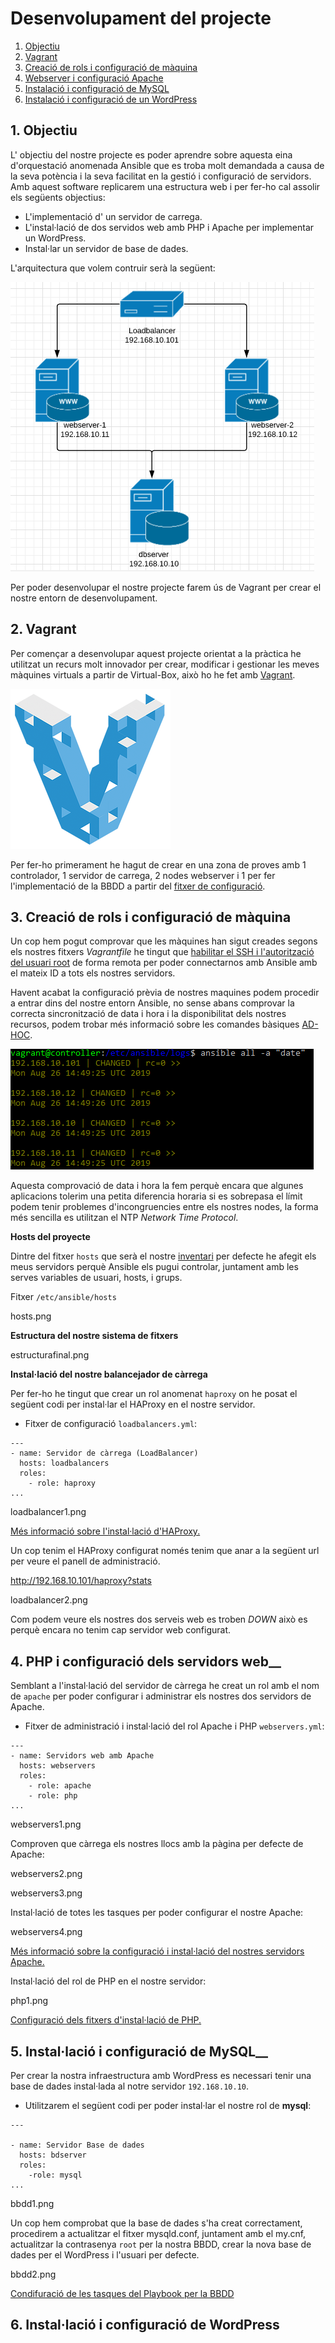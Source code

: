 # Desenvolupament del projecte

1. [Objectiu](#objectiu)<br>
2. [Vagrant](#vagrant)<br>
3. [Creació de rols i configuració de màquina](#conf)<br>
4. [Webserver i configuració Apache](#apachephp)<br>
5. [Instalació i configuració de MySQL](#confmysql)<br>
6. [Instalació i configuració de un WordPress](#wordpress)<br>


<a name="objectiu"></a>
## 1. Objectiu

L' objectiu del nostre projecte es poder aprendre sobre aquesta eina d'orquestació anomenada Ansible que es troba molt demandada a causa de la seva potència i la seva facilitat en la gestió i configuració de servidors. Amb aquest software replicarem una estructura web i per fer-ho cal assolir els següents objectius:

- L'implementació d' un servidor de carrega.
- L'instal·lació de dos servidos web amb PHP i Apache per implementar un WordPress.
- Instal·lar un servidor de base de dades.

L'arquitectura que volem contruir serà la següent:

![alt text](../img/8.png "8")

Per poder desenvolupar el nostre projecte farem ús de Vagrant per crear el nostre entorn de desenvolupament.

<a name="vagrant"></a>
## 2. Vagrant

Per començar a desenvolupar aquest projecte orientat a la pràctica he utilitzat un recurs molt innovador per crear, modificar i gestionar les meves màquines virtuals a partir de Virtual-Box, això ho he fet amb [Vagrant](https://www.conasa.es/blog/vagrant-la-herramienta-para-crear-entornos-de-desarrollo-reproducibles/).

![alt text](../img/Vagrant.png "Vagrant")

Per fer-ho primerament he hagut de crear en una zona de proves amb 1 controlador, 1 servidor de carrega, 2 nodes webserver i 1 per fer l'implementació de la BBDD a partir del [fitxer de configuració](/annexos/#controllernode).

<a name="conf"></a>
## 3. Creació de rols i configuració de màquina

Un cop hem pogut comprovar que les màquines han sigut creades segons els nostres fitxers *Vagrantfile* he tingut que [habilitar el SSH i l'autorització del usuari root](/annexos/#ssh-passwd) de forma remota per poder connectarnos amb Ansible amb el mateix ID a tots els nostres servidors.

Havent acabat la configuració prèvia de nostres maquines podem procedir a entrar dins del nostre entorn Ansible, no sense abans comprovar la correcta sincronització de data i hora i la disponibilitat dels nostres recursos, podem trobar més informació sobre les comandes bàsiques [AD-HOC](/annexos/#comandasbasicas).

![alt text](../img/19.png "19")

Aquesta comprovació de data i hora la fem perquè encara que algunes aplicacions tolerim una petita diferencia horaria si es sobrepasa el límit podem tenir problemes d'incongruencies entre els nostres nodes, la forma més sencilla es utilitzan el NTP *Network Time Protocol*.

__Hosts del proyecte__

Dintre del fitxer `hosts` que serà el nostre [inventari](../introduccio/hostsigrups) per defecte he afegit els meus servidors perquè Ansible els pugui controlar, juntament amb les serves variables de usuari, hosts, i grups.

Fitxer `/etc/ansible/hosts`

hosts.png

__Estructura del nostre sistema de fitxers__

estructurafinal.png

__Instal·lació del nostre balancejador de càrrega__

Per fer-ho he tingut que crear un rol anomenat `haproxy` on he posat el següent codi per instal·lar el HAProxy en el nostre servidor.

- Fitxer de configuració `loadbalancers.yml`:

```
---
- name: Servidor de càrrega (LoadBalancer)
  hosts: loadbalancers
  roles:
    - role: haproxy
...
```

loadbalancer1.png

[Més informació sobre l'instal·lació d'HAProxy.](../annexos/#loadbalancer)

Un cop tenim el HAProxy configurat només tenim que anar a la següent url per veure el panell de administració.

http://192.168.10.101/haproxy?stats

loadbalancer2.png

Com podem veure els nostres dos serveis web es troben _DOWN_ això es perquè encara no tenim cap servidor web configurat.

<a name="apachephp"></a>
## 4. PHP i configuració dels servidors web__

Semblant a l'instal·lació del servidor de càrrega he creat un rol amb el nom de `apache` per poder configurar i administrar els nostres dos servidors de Apache.

- Fitxer de administració i instal·lació del rol Apache i PHP `webservers.yml`:

```
---
- name: Servidors web amb Apache
  hosts: webservers
  roles:
    - role: apache
    - role: php
...
```

webservers1.png

Comproven que càrrega els nostres llocs amb la pàgina per defecte de Apache:

webservers2.png

webservers3.png

Instal·lació de totes les tasques per poder configurar el nostre Apache:

webservers4.png

[Més informació sobre la configuració i instal·lació del nostres servidors Apache.](../annexos/#webserversapache)

Instal·lació del rol de PHP en el nostre servidor:

php1.png

[Configuració dels fitxers d'instal·lació de PHP.](../annexos/#php)

<a name="confmysql"></a>
## 5. Instal·lació i configuració de MySQL__

Per crear la nostra infraestructura amb WordPress es necessari tenir una base de dades instal·lada al notre servidor `192.168.10.10`.

* Utilitzarem el següent codi per poder instal·lar el nostre rol de **mysql**:

```
---

- name: Servidor Base de dades
  hosts: bdserver
  roles:
    -role: mysql
...
```

bbdd1.png

Un cop hem comprobat que la base de dades s'ha creat correctament, procedirem a actualitzar el fitxer mysqld.conf, juntament amb el my.cnf, actualitzar la contrasenya `root` per la nostra BBDD, crear la nova base de dades per el WordPress i l'usuari per defecte.

bbdd2.png

[Condifuració de les tasques del Playbook per la BBDD](../annexos/#mysql)

<a name="wordpress"></a>
## 6. Instal·lació i configuració de WordPress




